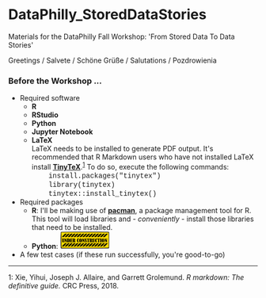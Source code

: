 # DataPhilly_StoredDataStories
Materials for the DataPhilly Fall Workshop: 'From Stored Data To Data Stories'

Greetings / Salvete / Schöne Grüße / Salutations / Pozdrowienia

### Before the Workshop ... ###  
* Required software  
  * **R**  
  * **RStudio**  
  * **Python**  
  * **Jupyter Notebook**
  * **LaTeX**  
    LaTeX needs to be installed to generate PDF output. It's recommended that R Markdown users who have not installed LaTeX install **[TinyTeX](https://yihui.name/tinytex/)**.<sup>[1](#RMarkdown)</sup> To do so, execute the following commands:  
    <span style="font-family: 'Courier';">
            &nbsp;&nbsp;&nbsp;&nbsp;install.packages("tinytex")  
            &nbsp;&nbsp;&nbsp;&nbsp;library(tinytex)  
            &nbsp;&nbsp;&nbsp;&nbsp;tinytex::install_tinytex()  
    </span>
* Required packages  
   * **R**: I'll be making use of **[pacman](https://github.com/trinker/pacman)**, a package management tool for R. This tool will load libraries and - *conveniently* - install those libraries that need to be installed. 
   * **Python**: <img src = '/images/UnderConstruction.png' width='100' height='35'>
* A few test cases (if these run successfully, you're good-to-go)  

***  
<a name="RMarkdown">1</a>: Xie, Yihui, Joseph J. Allaire, and Garrett Grolemund. *R markdown: The definitive guide.* CRC Press, 2018.
